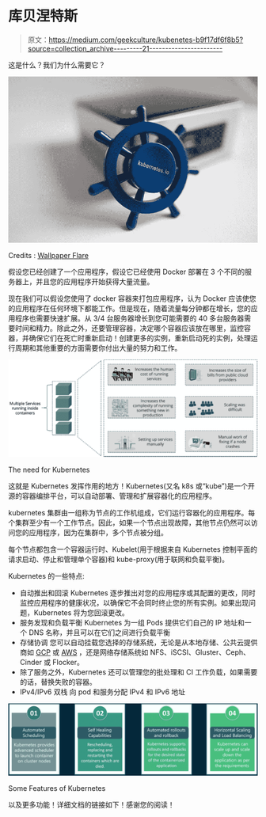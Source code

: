 # 库贝涅特斯

> 原文：<https://medium.com/geekculture/kubenetes-b9f17df6f8b5?source=collection_archive---------21----------------------->

这是什么？我们为什么需要它？

![](img/0d6235056a99e69fc0c8a3d352ab0cb5.png)

Credits : [Wallpaper Flare](https://www.wallpaperflare.com/electronics-kubernetes-ukraine-l-viv-headset-headphones-wallpaper-evoaq)

假设您已经创建了一个应用程序，假设它已经使用 Docker 部署在 3 个不同的服务器上，并且您的应用程序开始获得大量流量。

现在我们可以假设您使用了 docker 容器来打包应用程序，认为 Docker 应该使您的应用程序在任何环境下都能工作。但是现在，随着流量每分钟都在增长，您的应用程序也需要快速扩展。从 3/4 台服务器增长到您可能需要的 40 多台服务器需要时间和精力。除此之外，还要管理容器，决定哪个容器应该放在哪里，监控容器，并确保它们在死亡时重新启动！创建更多的实例，重新启动死的实例，处理运行周期和其他重要的方面需要你付出大量的努力和工作。

![](img/da2056f95835741f1fd3a7d52488bba7.png)

The need for Kubernetes

这就是 Kubernetes 发挥作用的地方！Kubernetes(又名 k8s 或“kube”)是一个开源的容器编排平台，可以自动部署、管理和扩展容器化的应用程序。

kubernetes 集群由一组称为节点的工作机组成，它们运行容器化的应用程序。每个集群至少有一个工作节点。因此，如果一个节点出现故障，其他节点仍然可以访问您的应用程序，因为在集群中，多个节点被分组。

每个节点都包含一个容器运行时、Kubelet(用于根据来自 Kubernetes 控制平面的请求启动、停止和管理单个容器)和 kube-proxy(用于联网和负载平衡)。

Kubernetes 的一些特点:

*   自动推出和回滚
    Kubernetes 逐步推出对您的应用程序或其配置的更改，同时监控应用程序的健康状况，以确保它不会同时终止您的所有实例。如果出现问题，Kubernetes 将为您回滚更改。
*   服务发现和负载平衡
    Kubernetes 为一组 Pods 提供它们自己的 IP 地址和一个 DNS 名称，并且可以在它们之间进行负载平衡
*   存储协调
    您可以自动挂载您选择的存储系统，无论是从本地存储、公共云提供商如 [GCP](https://cloud.google.com/storage/) 或 [AWS](https://aws.amazon.com/products/storage/) ，还是网络存储系统如 NFS、iSCSI、Gluster、Ceph、Cinder 或 Flocker。
*   除了服务之外，Kubernetes 还可以管理您的批处理和 CI 工作负载，如果需要的话，替换失败的容器。
*   IPv4/IPv6 双栈
    向 pod 和服务分配 IPv4 和 IPv6 地址

![](img/a3c4b3a15c8ce7bd8f3cde1be42a1037.png)

Some Features of Kubernetes

以及更多功能！详细文档的链接如下！感谢您的阅读！